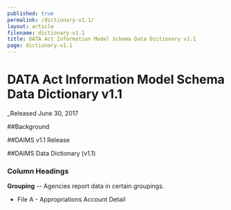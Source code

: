 ```yaml
---
published: true
permalink: /dictionary-v1.1/
layout: article
filename: dictionary-v1.1
title: DATA Act Information Model Schema Data Dictionary v1.1
page: dictionary-v1.1
---
```

# DATA Act Information Model Schema Data Dictionary v1.1
_Released June 30, 2017

##Background

##DAIMS v1.1 Release

##DAIMS Data Dictionary (v1.1)
### Column Headings
__Grouping__ -- Agencies report data in certain groupings.
- File A - Appropriations Account Detail



